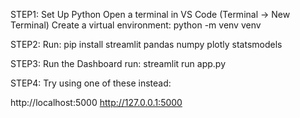 STEP1: Set Up Python
Open a terminal in VS Code (Terminal → New Terminal)
Create a virtual environment: python -m venv venv
 
 STEP2:
 Run: pip install streamlit pandas numpy plotly statsmodels
 
 STEP3: Run the Dashboard
 run:  streamlit run app.py

 STEP4:
 Try using one of these instead:

http://localhost:5000
http://127.0.0.1:5000
